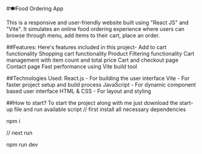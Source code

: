 #🍽Food Ordering App

This is a responsive and user-friendly website built using "React JS" and "Vite". It simulates an online food ordering experience where users can browse through menu, add items to their cart, place an order.


##Features:
Here's features included in this project-
Add to cart functionality
Shopping cart functionality
Product Filtering functionality
Cart management with item count and total price
Cart and checkout page
Contact page
Fast performance using Vite build tool

##Technologies Used:
React.js - For building the user interface
Vite - For faster project setup and build process
JavaScript - For dynamic component based user interface
HTML & CSS - For layout and styling

##How to start?
To start the project along with me just download the start-up file and run available script
// first install all necessary dependencies

npm i

// next run

npm run dev

